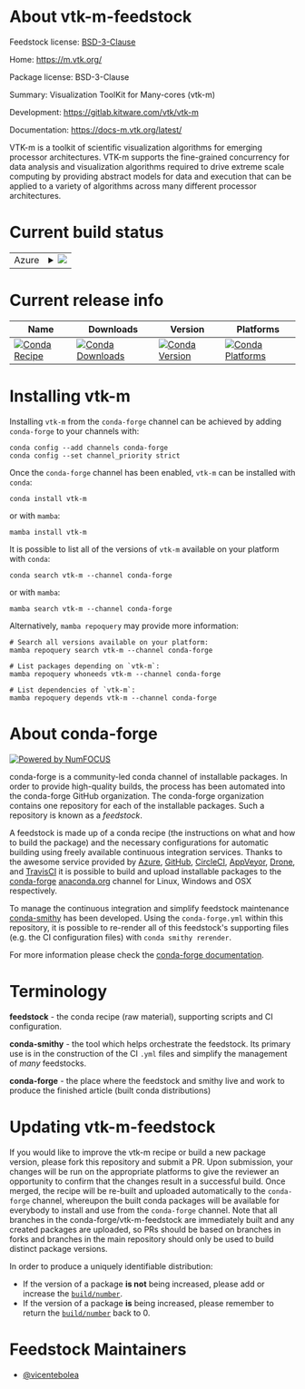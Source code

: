 About vtk-m-feedstock
=====================

Feedstock license: [BSD-3-Clause](https://github.com/conda-forge/vtk-m-feedstock/blob/main/LICENSE.txt)

Home: https://m.vtk.org/

Package license: BSD-3-Clause

Summary: Visualization ToolKit for Many-cores (vtk-m)

Development: https://gitlab.kitware.com/vtk/vtk-m

Documentation: https://docs-m.vtk.org/latest/

VTK-m is a toolkit of scientific visualization algorithms for emerging
processor architectures. VTK-m supports the fine-grained concurrency for
data analysis and visualization algorithms required to drive extreme scale
computing by providing abstract models for data and execution that can be
applied to a variety of algorithms across many different processor
architectures.


Current build status
====================


<table>
    
  <tr>
    <td>Azure</td>
    <td>
      <details>
        <summary>
          <a href="https://dev.azure.com/conda-forge/feedstock-builds/_build/latest?definitionId=20432&branchName=main">
            <img src="https://dev.azure.com/conda-forge/feedstock-builds/_apis/build/status/vtk-m-feedstock?branchName=main">
          </a>
        </summary>
        <table>
          <thead><tr><th>Variant</th><th>Status</th></tr></thead>
          <tbody><tr>
              <td>linux_64_c_compiler_version12cuda_compiler_version12.4cxx_compiler_version12</td>
              <td>
                <a href="https://dev.azure.com/conda-forge/feedstock-builds/_build/latest?definitionId=20432&branchName=main">
                  <img src="https://dev.azure.com/conda-forge/feedstock-builds/_apis/build/status/vtk-m-feedstock?branchName=main&jobName=linux&configuration=linux%20linux_64_c_compiler_version12cuda_compiler_version12.4cxx_compiler_version12" alt="variant">
                </a>
              </td>
            </tr><tr>
              <td>linux_64_c_compiler_version14cuda_compiler_versionNonecxx_compiler_version14</td>
              <td>
                <a href="https://dev.azure.com/conda-forge/feedstock-builds/_build/latest?definitionId=20432&branchName=main">
                  <img src="https://dev.azure.com/conda-forge/feedstock-builds/_apis/build/status/vtk-m-feedstock?branchName=main&jobName=linux&configuration=linux%20linux_64_c_compiler_version14cuda_compiler_versionNonecxx_compiler_version14" alt="variant">
                </a>
              </td>
            </tr><tr>
              <td>osx_64</td>
              <td>
                <a href="https://dev.azure.com/conda-forge/feedstock-builds/_build/latest?definitionId=20432&branchName=main">
                  <img src="https://dev.azure.com/conda-forge/feedstock-builds/_apis/build/status/vtk-m-feedstock?branchName=main&jobName=osx&configuration=osx%20osx_64_" alt="variant">
                </a>
              </td>
            </tr><tr>
              <td>win_64_cuda_compiler_versionNone</td>
              <td>
                <a href="https://dev.azure.com/conda-forge/feedstock-builds/_build/latest?definitionId=20432&branchName=main">
                  <img src="https://dev.azure.com/conda-forge/feedstock-builds/_apis/build/status/vtk-m-feedstock?branchName=main&jobName=win&configuration=win%20win_64_cuda_compiler_versionNone" alt="variant">
                </a>
              </td>
            </tr>
          </tbody>
        </table>
      </details>
    </td>
  </tr>
</table>

Current release info
====================

| Name | Downloads | Version | Platforms |
| --- | --- | --- | --- |
| [![Conda Recipe](https://img.shields.io/badge/recipe-vtk--m-green.svg)](https://anaconda.org/conda-forge/vtk-m) | [![Conda Downloads](https://img.shields.io/conda/dn/conda-forge/vtk-m.svg)](https://anaconda.org/conda-forge/vtk-m) | [![Conda Version](https://img.shields.io/conda/vn/conda-forge/vtk-m.svg)](https://anaconda.org/conda-forge/vtk-m) | [![Conda Platforms](https://img.shields.io/conda/pn/conda-forge/vtk-m.svg)](https://anaconda.org/conda-forge/vtk-m) |

Installing vtk-m
================

Installing `vtk-m` from the `conda-forge` channel can be achieved by adding `conda-forge` to your channels with:

```
conda config --add channels conda-forge
conda config --set channel_priority strict
```

Once the `conda-forge` channel has been enabled, `vtk-m` can be installed with `conda`:

```
conda install vtk-m
```

or with `mamba`:

```
mamba install vtk-m
```

It is possible to list all of the versions of `vtk-m` available on your platform with `conda`:

```
conda search vtk-m --channel conda-forge
```

or with `mamba`:

```
mamba search vtk-m --channel conda-forge
```

Alternatively, `mamba repoquery` may provide more information:

```
# Search all versions available on your platform:
mamba repoquery search vtk-m --channel conda-forge

# List packages depending on `vtk-m`:
mamba repoquery whoneeds vtk-m --channel conda-forge

# List dependencies of `vtk-m`:
mamba repoquery depends vtk-m --channel conda-forge
```


About conda-forge
=================

[![Powered by
NumFOCUS](https://img.shields.io/badge/powered%20by-NumFOCUS-orange.svg?style=flat&colorA=E1523D&colorB=007D8A)](https://numfocus.org)

conda-forge is a community-led conda channel of installable packages.
In order to provide high-quality builds, the process has been automated into the
conda-forge GitHub organization. The conda-forge organization contains one repository
for each of the installable packages. Such a repository is known as a *feedstock*.

A feedstock is made up of a conda recipe (the instructions on what and how to build
the package) and the necessary configurations for automatic building using freely
available continuous integration services. Thanks to the awesome service provided by
[Azure](https://azure.microsoft.com/en-us/services/devops/), [GitHub](https://github.com/),
[CircleCI](https://circleci.com/), [AppVeyor](https://www.appveyor.com/),
[Drone](https://cloud.drone.io/welcome), and [TravisCI](https://travis-ci.com/)
it is possible to build and upload installable packages to the
[conda-forge](https://anaconda.org/conda-forge) [anaconda.org](https://anaconda.org/)
channel for Linux, Windows and OSX respectively.

To manage the continuous integration and simplify feedstock maintenance
[conda-smithy](https://github.com/conda-forge/conda-smithy) has been developed.
Using the ``conda-forge.yml`` within this repository, it is possible to re-render all of
this feedstock's supporting files (e.g. the CI configuration files) with ``conda smithy rerender``.

For more information please check the [conda-forge documentation](https://conda-forge.org/docs/).

Terminology
===========

**feedstock** - the conda recipe (raw material), supporting scripts and CI configuration.

**conda-smithy** - the tool which helps orchestrate the feedstock.
                   Its primary use is in the construction of the CI ``.yml`` files
                   and simplify the management of *many* feedstocks.

**conda-forge** - the place where the feedstock and smithy live and work to
                  produce the finished article (built conda distributions)


Updating vtk-m-feedstock
========================

If you would like to improve the vtk-m recipe or build a new
package version, please fork this repository and submit a PR. Upon submission,
your changes will be run on the appropriate platforms to give the reviewer an
opportunity to confirm that the changes result in a successful build. Once
merged, the recipe will be re-built and uploaded automatically to the
`conda-forge` channel, whereupon the built conda packages will be available for
everybody to install and use from the `conda-forge` channel.
Note that all branches in the conda-forge/vtk-m-feedstock are
immediately built and any created packages are uploaded, so PRs should be based
on branches in forks and branches in the main repository should only be used to
build distinct package versions.

In order to produce a uniquely identifiable distribution:
 * If the version of a package **is not** being increased, please add or increase
   the [``build/number``](https://docs.conda.io/projects/conda-build/en/latest/resources/define-metadata.html#build-number-and-string).
 * If the version of a package **is** being increased, please remember to return
   the [``build/number``](https://docs.conda.io/projects/conda-build/en/latest/resources/define-metadata.html#build-number-and-string)
   back to 0.

Feedstock Maintainers
=====================

* [@vicentebolea](https://github.com/vicentebolea/)

